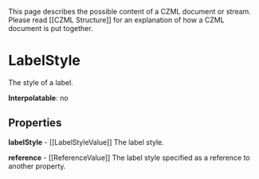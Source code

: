 This page describes the possible content of a CZML document or stream.  Please read [[CZML Structure]] for an explanation of how a CZML document is put together.

# LabelStyle

The style of a label.

**Interpolatable**: no

## Properties

**labelStyle** - [[LabelStyleValue]]
The label style.


**reference** - [[ReferenceValue]]
The label style specified as a reference to another property.


